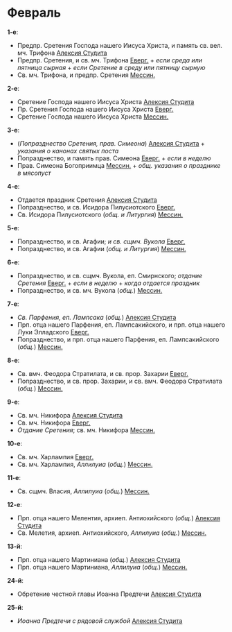 
# Февраль

**1-е**: 

- Предпр. Сретения Господа нашего Иисуса Христа, и память св. вел. мч. Трифона [Алексия Студита](02_01_AST.ru.md)
- Предпр. Сретения, и св. мч. Трифона [Еверг.](02_01_EUR.ru.md) + *если среда или пятница сырная* + 
*если Сретение в среду или пятницу сырную* 
- Св. мч. Трифона, и предпр. Сретения  [Мессин.](02_01_MES.ru.md)

**2-е**: 

- Сретение Господа нашего Иисуса Христа [Алексия Студита](02_02_AST.ru.md)
- Пр. Сретения Господа нашего Иисуса Христа [Еверг.](02_02_EUR.ru.md)
- Сретение Господа нашего Иисуса Христа [Мессин.](02_02_MES.ru.md)

**3-е**: 

- (*Попразднество Сретения, прав. Симеона*) [Алексия Студита](02_03_AST.ru.md) + *указания о канонах святых поста*
- Попразднество, и память прав. Симеона [Еверг.](02_03_EUR.ru.md) + *если в неделю*
- Прав. Симеона Богоприимца [Мессин.](02_03_MES.ru.md) + *общ. указания о празднике в мясопуст*

**4-е**: 

- Отдается праздник Сретения [Алексия Студита](02_04_AST.ru.md)
- Попразднество, и св. Исидора Пилусиотского [Еверг.](02_04_EUR.ru.md)
- Св. Исидора Пилусиотского (*общ. и Литургия*) [Мессин.](02_04_MES.ru.md)

**5-е**: 

- Попразднество, и св. Агафии; *и св. сщмч. Вукола* [Еверг.](02_05_EUR.ru.md)
- Попразднество, и св. Агафии (*общ. и Литургия*) [Мессин.](02_05_MES.ru.md)

**6-е**: 

- Попразднество, и св. сщмч. Вукола, еп. Смирнского; *отдание Сретения* [Еверг.](02_05_EUR.ru.md) + *если в неделю* + 
*когда отдается праздник*
- Попразднество, и св. мч. Вукола (*общ.*) [Мессин.](02_06_MES.ru.md)

**7-е**: 

- *Св. Парфения, еп. Лампсака* (*общ.*) [Алексия Студита](02_07_AST.ru.md)
- Прп. отца нашего Парфения, еп. Лампсакийского, и прп. отца нашего Луки Элладского [Еверг.](02_07_EUR.ru.md)
- Попразднество, и прп. отца нашего Парфения, еп. Лампсакийского (*общ.*) [Мессин.](02_07_MES.ru.md)

**8-е**: 

- Св. вмч. Феодора Стратилата, и св. прор. Захарии [Еверг.](02_08_EUR.ru.md)
- Попразднество, и св. прор. Захарии, и св. вмч. Феодора Стратилата (*общ.*) [Мессин.](02_08_MES.ru.md)

**9-е**: 

- Св. мч. Никифора [Алексия Студита](02_09_AST.ru.md)
- Св. мч. Никифора [Еверг.](02_09_EUR.ru.md)
- *Отдание Сретения*; св. мч. Никифора [Мессин.](02_09_MES.ru.md)
 
**10-е**: 

- Св. мч. Харлампия [Еверг.](02_10_EUR.ru.md)
- Св. мч. Харлампия, *Аллилуиа* (*общ.*) [Мессин.](02_10_MES.ru.md)
 
**11-е**:
 
- Св. сщмч. Власия, *Аллилуиа* (*общ.*) [Мессин.](02_11_MES.ru.md)
 
**12-е**: 
 
- Прп. отца нашего Мелентия, архиеп. Антиохийского (*общ.*) [Алексия Студита](02_12_AST.ru.md)
- Св. Мелетия, архиеп. Антиохийского, *Аллилуиа* (*общ.*) [Мессин.](02_12_MES.ru.md)
 
**13-й**: 
 
- Прп. отца нашего Мартиниана (*общ.*) [Алексия Студита](02_13_AST.ru.md)
- Прп. отца нашего Мартиниана, *Аллилуиа* (*общ.*) [Мессин.](02_13_MES.ru.md)
 
**24-й**:

- Обретение честной главы Иоанна Предтечи [Алексия Студита](02_24_AST.ru.md)

**25-й**:

- *Иоанна Предтечи с рядовой службой* [Алексия Студита](02_25_AST.ru.md)
